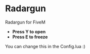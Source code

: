 # Radargun
Radargun for FiveM

- **Press Y to open**
- **Press E to freeze**

You can change this in the Config.lua :)

